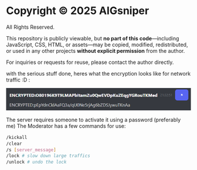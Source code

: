 # Copyright © 2025 AIGsniper

All Rights Reserved.

This repository is publicly viewable, but **no part of this code**—including JavaScript, CSS, HTML, or assets—may be copied, modified, redistributed, or used in any other projects **without explicit permission** from the author.

For inquiries or requests for reuse, please contact the author directly.

with the serious stuff done, heres what the encryption looks like for network traffic :D :

![message](message.png)

The server requires someone to activate it using a password (preferably me)
The Moderator has a few commands for use:
```bash
/kickall
/clear
/s [server_message]
/lock # slow down large traffics
/unlock # undo the lock
```
